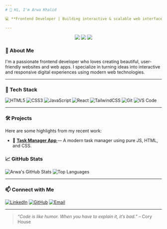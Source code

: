 ```yaml
---
# 👋 Hi, I'm Arwa Khalid

💻 **Frontend Developer | Building interactive & scalable web interfaces | Creative Coder**

---
```

<p align="center">
 <a href="https://instagram.com/arworyy"><img src="https://img.shields.io/badge/instagram-E4405F?style=for-the-badge&logo=instagram&logoColor=white" /></a>
  <a href="https://linkedin.com/in/arwa-khalid-5914792b3"><img src="https://img.shields.io/badge/linkedin-0077B5?style=for-the-badge&logo=linkedin&logoColor=white" /></a>
  <a href="https://www.facebook.com/share/16k2W9Nmi9/"><img src="https://img.shields.io/badge/Facebook-1877F2?style=for-the-badge&logo=facebook&logoColor=white" /></a>
</p>

### 🧠 About Me

I'm a passionate frontend developer who loves creating beautiful, user-friendly websites and web apps. I specialize in turning ideas into interactive and responsive digital experiences using modern web technologies.

---

### 🚀 Tech Stack

![HTML5](https://img.shields.io/badge/-HTML5-E34F26?style=flat&logo=html5&logoColor=white)
![CSS3](https://img.shields.io/badge/-CSS3-1572B6?style=flat&logo=css3)
![JavaScript](https://img.shields.io/badge/-JavaScript-F7DF1E?style=flat&logo=javascript&logoColor=black)
![React](https://img.shields.io/badge/-React-61DAFB?style=flat&logo=react)
![TailwindCSS](https://img.shields.io/badge/-TailwindCSS-06B6D4?style=flat&logo=tailwindcss)
![Git](https://img.shields.io/badge/-Git-F05032?style=flat&logo=git&logoColor=white)
![VS Code](https://img.shields.io/badge/-VS%20Code-007ACC?style=flat&logo=visual-studio-code)

---

### 🛠 Projects

Here are some highlights from my recent work:


- 📝 **[ Task Manager App ](https://github.com/ArwaKhalidd/Task_Manager)** — A modern task manager using pure JS, HTML, and CSS.

### 📈 GitHub Stats

![Arwa's GitHub Stats](https://github-readme-stats.vercel.app/api?username=ArwaKhalidd&show_icons=true&theme=tokyonight)
![Top Languages](https://github-readme-stats.vercel.app/api/top-langs/?username=ArwaKhalidd&layout=compact&theme=tokyonight)

---

### 📫 Connect with Me

[![LinkedIn](https://img.shields.io/badge/-LinkedIn-0077B5?style=flat&logo=linkedin&logoColor=white)](https://linkedin.com/in/arwa-khalid-5914792b3)
[![GitHub](https://img.shields.io/badge/-GitHub-181717?style=flat&logo=github)](https://github.com/ArwaKhalidd)
[![Email](https://img.shields.io/badge/-Email-D14836?style=flat&logo=gmail&logoColor=white)](mailto:arwa.rorokh25@gmail.com)

---

> *“Code is like humor. When you have to explain it, it’s bad.”* – Cory House


